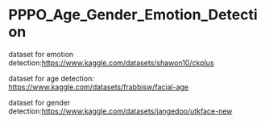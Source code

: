 # PPPO_Age_Gender_Emotion_Detection

dataset for emotion detection:https://www.kaggle.com/datasets/shawon10/ckplus

dataset for age detection: https://www.kaggle.com/datasets/frabbisw/facial-age

dataset for gender detection:https://www.kaggle.com/datasets/jangedoo/utkface-new
